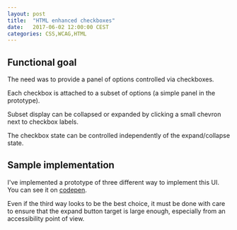 ```yaml
---
layout: post
title:  "HTML enhanced checkboxes"
date:   2017-06-02 12:00:00 CEST
categories: CSS,WCAG,HTML
---
```


## Functional goal

The need was to provide a panel of options controlled
via checkboxes. 

Each checkbox is attached to a subset of options (a simple panel in the prototype). 

Subset display can be collapsed or expanded by clicking a small chevron next to checkbox labels. 

The checkbox state can be controlled independently of the expand/collapse state.

## Sample implementation

I've implemented a prototype of three different way to implement this UI. 
You can see it on 
[codepen](http://codepen.io/sylvaingml/full/qjWQRP/).


Even if the third way looks to be the best choice, it must be done with care to ensure that 
the expand button target is large enough, especially from an accessibility point of view. 

